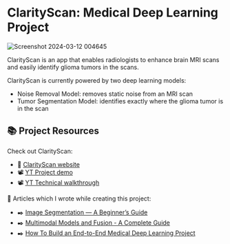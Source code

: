 # ClarityScan: Medical Deep Learning Project

![Screenshot 2024-03-12 004645](https://github.com/raj-pulapakura/ClarityScan/assets/87762282/e56b9135-0c65-42d7-910c-a7bc4ead6615)

ClarityScan is an app that enables radiologists to enhance brain MRI scans and easily identify glioma tumors in the scans.

ClarityScan is currently powered by two deep learning models:
- Noise Removal Model: removes static noise from an MRI scan
- Tumor Segmentation Model: identifies exactly where the glioma tumor is in the scan

## 📚 Project Resources

Check out ClarityScan:

- 🔗 [ClarityScan website](http://clarityscan-447069715.us-east-1.elb.amazonaws.com/)
- 📽️ [YT Project demo](https://www.youtube.com/watch?v=v9OmIxve9Zs)
- 📽️ [YT Technical walkthrough](https://www.youtube.com/watch?v=SvfRLuvJyn8)

📝 Articles which I wrote while creating this project:
- ✒️ [Image Segmentation — A Beginner’s Guide](https://medium.com/@raj.pulapakura/image-segmentation-a-beginners-guide-0ede91052db7)
- ✒️ [Multimodal Models and Fusion - A Complete Guide](https://medium.com/@raj.pulapakura/multimodal-models-and-fusion-a-complete-guide-225ca91f6861)
- ✒️ [How To Build an End-to-End Medical Deep Learning Project](https://medium.com/@raj.pulapakura/how-to-build-an-end-to-end-medical-deep-learning-project-11ad932b5a8f)
